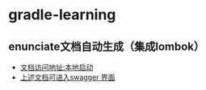 # gradle-learning



## enunciate文档自动生成（集成lombok）
- [文档访问地址:本地启动](http://localhost:8080/docs/api/index.html)
- [上述文档可进入swagger 界面](http://localhost:8080/docs/api/ui/index.html)